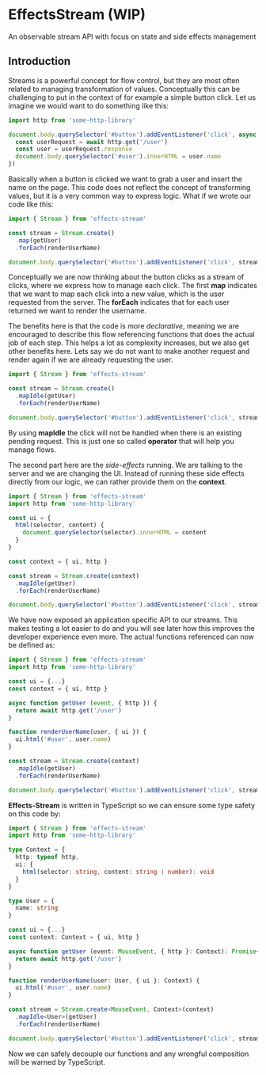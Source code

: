 # EffectsStream (WIP)
An observable stream API with focus on state and side effects management

## Introduction
Streams is a powerful concept for flow control, but they are most often related to managing transformation of values. Conceptually this can be challenging to put in the context of for example a simple button click. Let us imagine we would want to do something like this:

```js
import http from 'some-http-library'

document.body.querySelector('#button').addEventListener('click', async () => {
  const userRequest = await http.get('/user')
  const user = userRequest.response
  document.body.querySelector('#user').innerHTML = user.name
})
```

Basically when a button is clicked we want to grab a user and insert the name on the page. This code does not reflect the concept of transforming values, but it is a very common way to express logic. What if we wrote our code like this:

```js
import { Stream } from 'effects-stream'

const stream = Stream.create()
  .map(getUser)
  .forEach(renderUserName)

document.body.querySelector('#button').addEventListener('click', stream.bind())
```

Conceptually we are now thinking about the button clicks as a stream of clicks, where we express how to manage each click. The first **map** indicates that we want to map each click into a new value, which is the user requested from the server. The **forEach** indicates that for each user returned we want to render the username.

The benefits here is that the code is more *declarative*, meaning we are encouraged to describe this flow referencing functions that does the actual job of each step. This helps a lot as complexity increases, but we also get other benefits here. Lets say we do not want to make another request and render again if we are already requesting the user.

```js
import { Stream } from 'effects-stream'

const stream = Stream.create()
  .mapIdle(getUser)
  .forEach(renderUserName)

document.body.querySelector('#button').addEventListener('click', stream.bind())
```

By using **mapIdle** the click will not be handled when there is an existing pending request. This is just one so called **operator** that will help you manage flows.

The second part here are the *side-effects* running. We are talking to the server and we are changing the UI. Instead of running these side effects directly from our logic, we can rather provide them on the **context**.

```js
import { Stream } from 'effects-stream'
import http from 'some-http-library'

const ui = {
  html(selector, content) {
    document.querySelector(selector).innerHTML = content
  }
}

const context = { ui, http }

const stream = Stream.create(context)
  .mapIdle(getUser)
  .forEach(renderUserName)

document.body.querySelector('#button').addEventListener('click', stream.bind())
```

We have now exposed an application specific API to our streams. This makes testing a lot easier to do and you will see later how this improves the developer experience even more. The actual functions referenced can now be defined as:

```js
import { Stream } from 'effects-stream'
import http from 'some-http-library'

const ui = {...}
const context = { ui, http }

async function getUser (event, { http }) {
  return await http.get('/user')
}

function renderUserName(user, { ui }) {
  ui.html('#user', user.name)
}

const stream = Stream.create(context)
  .mapIdle(getUser)
  .forEach(renderUserName)

document.body.querySelector('#button').addEventListener('click', stream.bind())
```

**Effects-Stream** is written in TypeScript so we can ensure some type safety on this code by:

```ts
import { Stream } from 'effects-stream'
import http from 'some-http-library'

type Context = {
  http: typeof http,
  ui: {
    html(selector: string, content: string | number): void
  }
}

type User = {
  name: string
}

const ui = {...}
const context: Context = { ui, http }

async function getUser (event: MouseEvent, { http }: Context): Promise<User> {
  return await http.get('/user')
}

function renderUserName(user: User, { ui }: Context) {
  ui.html('#user', user.name)
}

const stream = Stream.create<MouseEvent, Context>(context)
  .mapIdle<User>(getUser)
  .forEach(renderUserName)

document.body.querySelector('#button').addEventListener('click', stream.bind())
```

Now we can safely decouple our functions and any wrongful composition will be warned by TypeScript.
